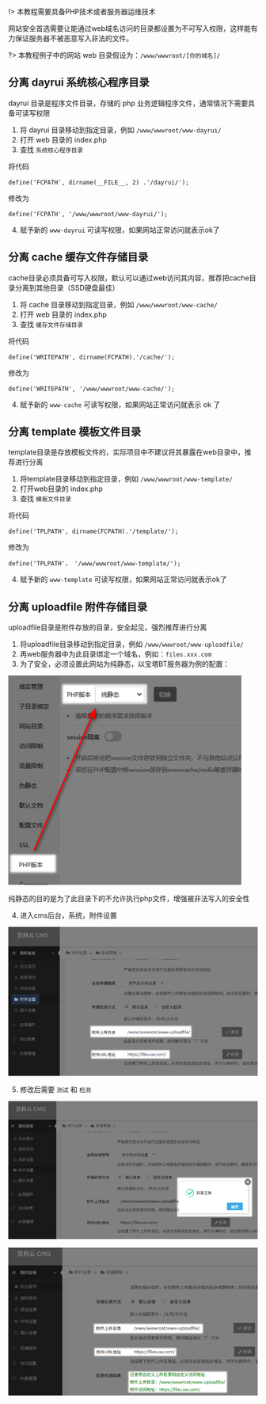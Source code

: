 

!> 本教程需要具备PHP技术或者服务器运维技术

网站安全首选需要让能通过web域名访问的目录都设置为不可写入权限，这样能有力保证服务器不被恶意写入非法的文件。

?> 本教程例子中的网站 web 目录假设为：`/www/wwwroot/[你的域名]/`

## 分离 dayrui 系统核心程序目录

dayrui 目录是程序文件目录，存储的 php 业务逻辑程序文件，通常情况下需要具备可读写权限

1. 将 dayrui 目录移动到指定目录，例如 `/www/wwwroot/www-dayrui/`
2. 打开 web 目录的 index.php
3. 查找 `系统核心程序目录`

将代码

```
define('FCPATH', dirname(__FILE__, 2) .'/dayrui/');
```
修改为
```
define('FCPATH', '/www/wwwroot/www-dayrui/');
```

4. 赋予新的 `www-dayrui` 可读写权限，如果网站正常访问就表示ok了

## 分离 cache 缓存文件存储目录

cache目录必须具备可写入权限，默认可以通过web访问其内容，推荐把cache目录分离到其他目录（SSD硬盘最佳）

1. 将 cache 目录移动到指定目录，例如 `/www/wwwroot/www-cache/`
2. 打开 web 目录的 index.php
3. 查找 `缓存文件存储目录`

将代码

```
define('WRITEPATH', dirname(FCPATH).'/cache/');
```

修改为

```
define('WRITEPATH', '/www/wwwroot/www-cache/');
```

4. 赋予新的 `www-cache` 可读写权限，如果网站正常访问就表示 ok 了

## 分离 template 模板文件目录

template目录是存放模板文件的，实际项目中不建议将其暴露在web目录中，推荐进行分离

1. 将template目录移动到指定目录，例如 `/www/wwwroot/www-template/`
2. 打开web目录的 index.php
3. 查找 `模板文件目录`

将代码

```
define('TPLPATH', dirname(FCPATH).'/template/');
```

修改为
```
define('TPLPATH'， '/www/wwwroot/www-template/');
```

4. 赋予新的 `www-template` 可读写权限，如果网站正常访问就表示ok了

## 分离 uploadfile 附件存储目录

uploadfile目录是附件存放的目录，安全起见，强烈推荐进行分离

1. 将uploadfile目录移动到指定目录，例如 `/www/wwwroot/www-uploadfile/`
2. 再web服务器中为此目录绑定一个域名，例如：`files.xxx.com`
3. 为了安全，必须设置此网站为纯静态，以宝塔BT服务器为例的配置：

![php版本纯静态](./_images/image-20230323151935502.png)

纯静态的目的是为了此目录下的不允许执行php文件，增强被非法写入的安全性

4. 进入cms后台，系统，附件设置

![附件设置](./_images/image-20230323171007899.png)

5. 修改后需要 `测试` 和 `检测`	

![测试正常](./_images/image-20230323171656926.png)

![目录检测结果](./_images/image-20230323195331024.png)
